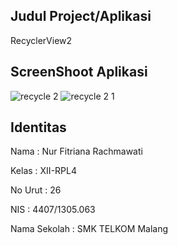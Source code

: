 ## Judul Project/Aplikasi
RecyclerView2
## ScreenShoot Aplikasi
![recycle 2](https://cloud.githubusercontent.com/assets/22438999/20011436/3ad06d00-a2de-11e6-98ac-197d9a62817a.PNG)
![recycle 2 1](https://cloud.githubusercontent.com/assets/22438999/20011451/444ceaca-a2de-11e6-89df-fd589dcb288a.PNG)
## Identitas
Nama : Nur Fitriana Rachmawati

Kelas : XII-RPL4

No Urut : 26

NIS : 4407/1305.063

Nama Sekolah : SMK TELKOM Malang
